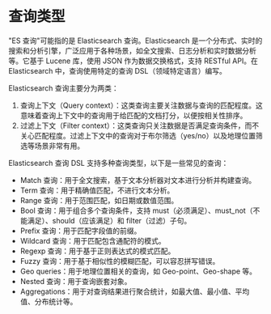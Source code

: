 # 查询类型



"ES 查询"可能指的是 Elasticsearch 查询。Elasticsearch 是一个分布式、实时的搜索和分析引擎，广泛应用于各种场景，如全文搜索、日志分析和实时数据分析等。它基于 Lucene 库，使用 JSON 作为数据交换格式，支持 RESTful API。在 Elasticsearch 中，查询使用特定的查询 DSL（领域特定语言）编写。

Elasticsearch 查询主要分为两类：

1. 查询上下文（Query context）：这类查询主要关注数据与查询的匹配程度。这意味着查询上下文中的查询用于给匹配的文档打分，以便按相关性排序。
2. 过滤上下文（Filter context）：这类查询只关注数据是否满足查询条件，而不关心匹配程度。过滤上下文中的查询对于布尔筛选（yes/no）以及地理位置筛选等场景非常有用。

Elasticsearch 查询 DSL 支持多种查询类型，以下是一些常见的查询：

* Match 查询：用于全文搜索，基于文本分析器对文本进行分析并构建查询。
* Term 查询：用于精确值匹配，不进行文本分析。
* Range 查询：用于范围匹配，如日期或数值范围。
* Bool 查询：用于组合多个查询条件，支持 must（必须满足）、must_not（不能满足）、should（应该满足）和 filter（过滤）子句。
* Prefix 查询：用于匹配字段值的前缀。
* Wildcard 查询：用于匹配包含通配符的模式。
* Regexp 查询：用于基于正则表达式的模式匹配。
* Fuzzy 查询：用于基于相似性的模糊匹配，可以容忍拼写错误。
* Geo queries：用于地理位置相关的查询，如 Geo-point、Geo-shape 等。
* Nested 查询：用于查询嵌套对象。
* Aggregations：用于对查询结果进行聚合统计，如最大值、最小值、平均值、分布统计等。
